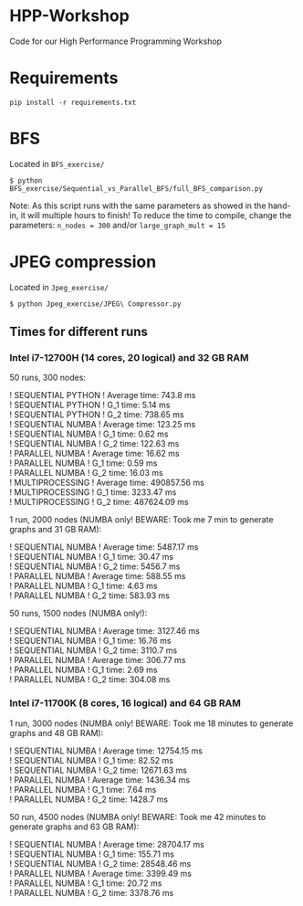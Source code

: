 # HPP-Workshop
Code for our High Performance Programming Workshop 


# Requirements
`pip install -r requirements.txt`

# BFS
Located in `BFS_exercise/`

```
$ python BFS_exercise/Sequential_vs_Parallel_BFS/full_BFS_comparison.py
```
Note: As this script runs with the same parameters as showed in the hand-in, it will multiple hours to finish! To reduce the time to compile, change the parameters: `n_nodes = 300` and/or `large_graph_mult = 15`


# JPEG compression
Located in `Jpeg_exercise/`

```
$ python Jpeg_exercise/JPEG\ Compressor.py
```



## Times for different runs
### Intel i7-12700H (14 cores, 20 logical) and 32 GB RAM
50 runs, 300 nodes:

! SEQUENTIAL PYTHON ! Average time: 743.8 ms  
! SEQUENTIAL PYTHON ! G_1 time: 5.14 ms  
! SEQUENTIAL PYTHON ! G_2 time: 738.65 ms  
! SEQUENTIAL NUMBA  ! Average time: 123.25 ms  
! SEQUENTIAL NUMBA  ! G_1 time: 0.62 ms  
! SEQUENTIAL NUMBA  ! G_2 time: 122.63 ms  
! PARALLEL NUMBA    ! Average time: 16.62 ms  
! PARALLEL NUMBA    ! G_1 time: 0.59 ms  
! PARALLEL NUMBA    ! G_2 time: 16.03 ms  
! MULTIPROCESSING   ! Average time: 490857.56 ms  
! MULTIPROCESSING   ! G_1 time: 3233.47 ms  
! MULTIPROCESSING   ! G_2 time: 487624.09 ms  

1 run, 2000 nodes (NUMBA only! BEWARE: Took me 7 min to generate graphs and 31 GB RAM):

! SEQUENTIAL NUMBA  ! Average time: 5487.17 ms  
! SEQUENTIAL NUMBA  ! G_1 time: 30.47 ms  
! SEQUENTIAL NUMBA  ! G_2 time: 5456.7 ms  
! PARALLEL NUMBA    ! Average time: 588.55 ms  
! PARALLEL NUMBA    ! G_1 time: 4.63 ms  
! PARALLEL NUMBA    ! G_2 time: 583.93 ms  

50 runs, 1500 nodes (NUMBA only!):

! SEQUENTIAL NUMBA  ! Average time: 3127.46 ms  
! SEQUENTIAL NUMBA  ! G_1 time: 16.76 ms  
! SEQUENTIAL NUMBA  ! G_2 time: 3110.7 ms  
! PARALLEL NUMBA    ! Average time: 306.77 ms  
! PARALLEL NUMBA    ! G_1 time: 2.69 ms  
! PARALLEL NUMBA    ! G_2 time: 304.08 ms  

### Intel i7-11700K (8 cores, 16 logical) and 64 GB RAM
1 run, 3000 nodes (NUMBA only! BEWARE: Took me 18 minutes to generate graphs and 48 GB RAM):

! SEQUENTIAL NUMBA  ! Average time: 12754.15 ms  
! SEQUENTIAL NUMBA  ! G_1 time: 82.52 ms  
! SEQUENTIAL NUMBA  ! G_2 time: 12671.63 ms  
! PARALLEL NUMBA    ! Average time: 1436.34 ms  
! PARALLEL NUMBA    ! G_1 time: 7.64 ms  
! PARALLEL NUMBA    ! G_2 time: 1428.7 ms  

50 run, 4500 nodes (NUMBA only! BEWARE: Took me 42 minutes to generate graphs and 63 GB RAM):

! SEQUENTIAL NUMBA  ! Average time: 28704.17 ms  
! SEQUENTIAL NUMBA  ! G_1 time: 155.71 ms  
! SEQUENTIAL NUMBA  ! G_2 time: 28548.46 ms  
! PARALLEL NUMBA    ! Average time: 3399.49 ms  
! PARALLEL NUMBA    ! G_1 time: 20.72 ms  
! PARALLEL NUMBA    ! G_2 time: 3378.76 ms  